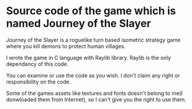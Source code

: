 # Source code of the game which is named Journey of the Slayer
Journey of the Slayer is a roguelike turn based isometric strategy game where you kill demons to protect human villages.

I wrote the game in C language with Raylib library. Raylib is the only dependancy of this code. 

You can examine or use the code as you wish. I don't claim any right or responsibility on the code.

Some of the games assets like textures and fonts doesn't belong to me(I donwloaded them from Internet), so I can't give you the right to use them.
